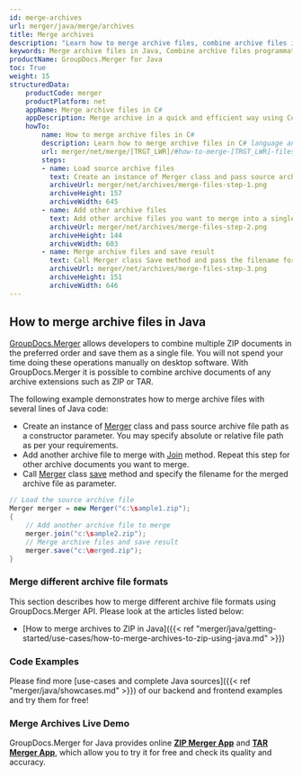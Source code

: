 ```yaml
---
id: merge-archives
url: merger/java/merge/archives
title: Merge archives
description: "Learn how to merge archive files, combine archive files into one file programmatically in Java language using GroupDocs.Merger for Java library."
keywords: Merge archive files in Java, Combine archive files programmatically
productName: GroupDocs.Merger for Java
toc: True
weight: 15
structuredData:
    productCode: merger
    productPlatform: net
    appName: Merge archive files in C#
    appDescription: Merge archive in a quick and efficient way using C# language and GroupDocs.Merger for .NET API, without the use of any third-party software like Microsoft or Open Office.
    howTo:
        name: How to merge archive files in C# 
        description: Learn how to merge archive files in C# language and GroupDocs.Merger for .NET API, without the use of any third-party software like Microsoft or Open Office.
        url: merger/net/merge/[TRGT_LWR]/#how-to-merge-[TRGT_LWR]-files-in-c
        steps:
        - name: Load source archive files 
          text: Create an instance of Merger class and pass source archive file path as a constructor parameter. You may specify absolute or relative file path as per your requirements. 
          archiveUrl: merger/net/archives/merge-files-step-1.png
          archiveHeight: 157
          archiveWidth: 645
        - name: Add other archive files
          text: Add other archive files you want to merge into a single document with Join method of Merger class.
          archiveUrl: merger/net/archives/merge-files-step-2.png
          archiveHeight: 144
          archiveWidth: 603
        - name: Merge archive files and save result 
          text: Call Merger class Save method and pass the filename for the resultant archive file as parameter.
          archiveUrl: merger/net/archives/merge-files-step-3.png
          archiveHeight: 151
          archiveWidth: 646
---
```


## How to merge archive files in Java

[GroupDocs.Merger](https://products.groupdocs.com/merger/java) allows developers to combine multiple ZIP documents in the preferred order and save them as a single file. You will not spend your time doing these operations manually on desktop software.
 With GroupDocs.Merger it is possible to combine archive documents of any archive extensions such as ZIP or TAR.

The following example demonstrates how to merge archive files with several lines of Java code:

* Create an instance of [Merger](https://reference.groupdocs.com/merger/java/com.groupdocs.merger/merger/) class and pass source archive file path as a constructor parameter. You may specify absolute or relative file path as per your requirements.
* Add another archive file to merge with [Join](https://reference.groupdocs.com/merger/java/com.groupdocs.merger/merger/#join-java.lang.String-) method. Repeat this step for other archive documents you want to merge.
* Call [Merger](https://reference.groupdocs.com/merger/java/com.groupdocs.merger/merger/) class [save](https://reference.groupdocs.com/merger/java/com.groupdocs.merger/merger/#save-java.io.OutputStream-) method and specify the filename for the merged archive file as parameter.

```java
// Load the source archive file
Merger merger = new Merger("c:\sample1.zip");
{
    // Add another archive file to merge
    merger.join("c:\sample2.zip");
    // Merge archive files and save result
    merger.save("c:\merged.zip");
}
```

### Merge different archive file formats

This section describes how to merge different archive file formats using GroupDocs.Merger API. Please look at the articles listed below:

* [How to merge archives to ZIP in Java]({{< ref "merger/java/getting-started/use-cases/how-to-merge-archives-to-zip-using-java.md" >}})

### Code Examples

Please find more [use-cases and complete Java sources]({{< ref "merger/java/showcases.md" >}}) of our backend and frontend examples and try them for free!

### Merge Archives Live Demo

GroupDocs.Merger for Java provides online [**ZIP Merger App**](https://products.groupdocs.app/merger/zip) and [**TAR Merger App**](https://products.groupdocs.app/merger/tar), which allow you to try it for free and check its quality and accuracy.